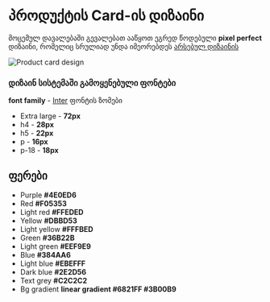 # პროდუქტის Card-ის დიზაინი
მოცემულ დავალებაში გევალებათ ააწყოთ ეგრედ წოდებული **pixel perfect** დიზაინი, რომელიც სრულიად უნდა იმეორებდეს [არსებულ დიზაინის](https://www.figma.com/file/fdmcV04a6hByVhBp2nkINb/Result-summary-card?node-id=0:1&t=sEqPGQiz1onxbAno-1)

![Product card design](https://val-do.com/uploads/1677181836951.jpg)

### დიზაინ სისტემაში გამოყენებული ფონტები
**font family** - [Inter](https://fonts.google.com/specimen/Inter?query=Inter)
ფონტის ზომები
 - Extra large - **72px**
 - h4 - **28px**
 - h5 - **22px**
 - p - **16px**
 - p-18 - **18px**


## ფერები
 - Purple **#4E0ED6**
 - Red **#F05353**
 - Light red **#FFEDED**
 - Yellow **#DBBD53**
 - Light yellow **#FFFBED**
 - Green **#36B22B**
 - Light green **#EEF9E9**
 - Blue **#384AA6**
 - Light blue **#EBEFFF**
 - Dark blue **#2E2D56**
 - Text grey **#C2C2C2**
 - Bg gradient **linear gradient #6821FF #3B00B9**

 

